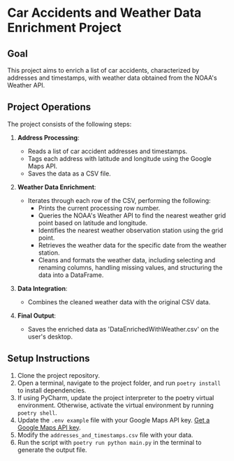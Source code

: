 # Car Accidents and Weather Data Enrichment Project

## Goal
This project aims to enrich a list of car accidents, characterized by addresses and timestamps, with weather data obtained from the NOAA's Weather API.

## Project Operations
The project consists of the following steps:

1. **Address Processing**:
   - Reads a list of car accident addresses and timestamps.
   - Tags each address with latitude and longitude using the Google Maps API.
   - Saves the data as a CSV file.

2. **Weather Data Enrichment**:
   - Iterates through each row of the CSV, performing the following:
     - Prints the current processing row number.
     - Queries the NOAA's Weather API to find the nearest weather grid point based on latitude and longitude.
     - Identifies the nearest weather observation station using the grid point.
     - Retrieves the weather data for the specific date from the weather station.
     - Cleans and formats the weather data, including selecting and renaming columns, handling missing values, and structuring the data into a DataFrame.

3. **Data Integration**:
   - Combines the cleaned weather data with the original CSV data.

4. **Final Output**:
   - Saves the enriched data as 'DataEnrichedWithWeather.csv' on the user's desktop.

## Setup Instructions
1. Clone the project repository.
2. Open a terminal, navigate to the project folder, and run `poetry install` to install dependencies.
3. If using PyCharm, update the project interpreter to the poetry virtual environment. Otherwise, activate the virtual environment by running `poetry shell`.
4. Update the `.env example` file with your Google Maps API key. [Get a Google Maps API key](https://developers.google.com/maps/documentation/geocoding/get-api-key).
5. Modify the `addresses_and_timestamps.csv` file with your data.
6. Run the script with `poetry run python main.py` in the terminal to generate the output file.